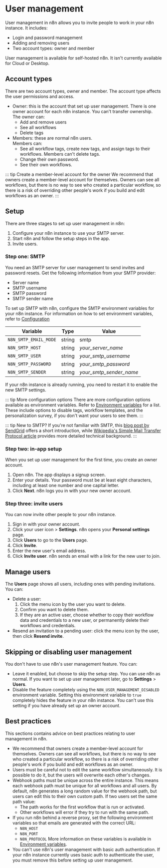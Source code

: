 # User management

User management in n8n allows you to invite people to work in your n8n instance. It includes:

* Login and password management
* Adding and removing users
* Two account types: owner and member

User management is available for self-hosted n8n. It isn't currently available for Cloud or Desktop.

## Account types

There are two account types, owner and member. The account type affects the user permissions and access.

* Owner: this is the account that set up user management. There is one owner account for each n8n instance. You can't transfer ownership.  
  The owner can:
    * Add and remove users
    * See all workflows
    * Delete tags
* Members: these are normal n8n users.  
  Members can:
    * See all workflow tags, create new tags, and assign tags to their workflows. Members can't delete tags.
    * Change their own password.
    * See their own workflows.

::: tip Create a member-level account for the owner
We recommend that owners create a member-level account for themselves. Owners can see all workflows, but there is no way to see who created a particular workflow, so there is a risk of overriding other people's work if you build and edit workflows as an owner.
:::

## Setup

There are three stages to set up user management in n8n:

1. Configure your n8n instance to use your SMTP server.
2. Start n8n and follow the setup steps in the app.
3. Invite users.

### Step one: SMTP

You need an SMTP server for user management to send invites and password resets. Get the following information from your SMTP provider:

* Server name
* SMTP username
* SMTP password
* SMTP sender name

To set up SMTP with n8n, configure the SMTP environment variables for your n8n instance. For information on how to set environment variables, refer to [Configuration](../getting-started/installation/advanced/configuration.md)

| Variable | Type | Value |
| -------- | ---- | ----- |
| `N8N_SMTP_EMAIL_MODE` | string | smtp |
| `N8N_SMTP_HOST` | string | _your_server_name_ |
| `N8N_SMTP_USER` | string | _your_smtp_username_ |
| `N8N_SMTP_PASSWORD` | string | _your_smtp_password_ |
| `N8N_SMTP_SENDER` | string | _your_smtp_sender_name_ |

If your n8n instance is already running, you need to restart it to enable the new SMTP settings.

::: tip More configuration options
There are more configuration options available as environment variables. Refer to [Environment variables](environment-variables.md) for a list. These include options to disable tags, workflow templates, and the personalization survey, if you don't want your users to see them.
::: 

::: tip New to SMTP?
If you're not familiar with SMTP, this [blog post by SendGrid](https://sendgrid.com/blog/what-is-an-smtp-server/) offers a short introduction, while [Wikipedia's Simple Mail Transfer Protocol article](https://en.wikipedia.org/wiki/Simple_Mail_Transfer_Protocol) provides more detailed technical background.
:::

### Step two: in-app setup

When you set up user management for the first time, you create an owner account.

1. Open n8n. The app displays a signup screen.
2. Enter your details. Your password must be at least eight characters, including at least one number and one capital letter.
3. Click **Next**. n8n logs you in with your new owner account.

### Step three: invite users

You can now invite other people to your n8n instance. 

1. Sign in with your owner account.
2. Click your user icon > **Settings**. n8n opens your **Personal settings** page.
3. Click **Users** to go to the **Users** page.
4. Click **Invite**.
5. Enter the new user's email address.
6. Click **Invite user**. n8n sends an email with a link for the new user to join.

## Manage users

The **Users** page shows all users, including ones with pending invitations. You can:

* Delete a user: 
  1. Click the menu icon by the user you want to delete.
  2. Confirm you want to delete them.
  3. If they are an active user, choose whether to copy their workflow data and credentials to a new user, or permanently delete their workflows and credentials.
* Resend an invitation to a pending user: click the menu icon by the user, then click **Resend invite**.


## Skipping or disabling user management

You don't have to use n8n's user management feature. You can:

* Leave it enabled, but choose to skip the setup step. You can use n8n as normal. If you want to set up user management later, go to **Settings** > **Users**.
* Disable the feature completely using the `N8N_USER_MANAGEMENT_DISABLED` environment variable. Setting this environment variable to `true` completely hides the feature in your n8n instance. You can't use this setting if you have already set up an owner account.

## Best practices

This sections contains advice on best practices relating to user management in n8n.

* We recommend that owners create a member-level account for themselves. Owners can see all workflows, but there is no way to see who created a particular workflow, so there is a risk of overriding other people's work if you build and edit workflows as an owner.
* Users must be careful not to edit the same workflow simultaneously. It is possible to do it, but the users will overwrite each other's changes.
* Webhook paths must be unique across the entire instance. This means each webhook path must be unique for all workflows and all users. By default, n8n generates a long random value for the webhook path, but users can edit this to their own custom path. If two users set the same path value:
    * The path works for the first workflow that is run or activated.
    * Other workflows will error if they try to run with the same path.
* If you run n8n behind a reverse proxy, set the following environment variables so that emails are generated with the correct URL:
  * `N8N_HOST`
  * `N8N_PORT`
  * `N8N_PROTOCOL`
  More information on these variables is available in [Environment variables](environment-variables.md).
* You can't use n8n's user management with basic auth authentication. If your n8n instance currently uses basic auth to authenticate the user, you must remove this before setting up user management.